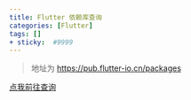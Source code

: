 ```yaml
---
title: Flutter 依赖库查询
categories: [Flutter]
tags: []
+ sticky:  #9999
---
```



> 地址为 https://pub.flutter-io.cn/packages


[点我前往查询](https://pub.flutter-io.cn/packages)


